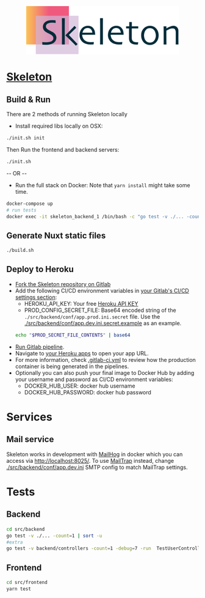 <p align="center">
    <a href="https://skeleton-gadelkareem.herokuapp.com/">
        <img src="./binary/logo/logo.svg" width="400" alt="Skeleton">
    </a>
</p>

# [Skeleton](https://skeleton-gadelkareem.herokuapp.com/)

## Build & Run

There are 2 methods of running Skeleton locally

- Install required libs locally on OSX:
```bash
./init.sh init
```
Then Run the frontend and backend servers:
```bash
./init.sh
```
-- OR --
- Run the full stack on Docker:
Note that `yarn install` might take some time.
```bash
docker-compose up
# run tests
docker exec -it skeleton_backend_1 /bin/bash -c "go test -v ./... -count=1 | sort -u"
```





## Generate Nuxt static files
```bash
./build.sh
```


## Deploy to Heroku
- [Fork the Skeleton repository on Gitlab](https://gitlab.com/gadelkareem/skeleton/-/forks/new)
- Add the following CI/CD environment variables in [your Gitlab's CI/CD settings section](https://gitlab.com/help/ci/variables/README#custom-environment-variables):
    - HEROKU_API_KEY: Your free [Heroku API KEY](https://dashboard.heroku.com/account)
    - PROD_CONFIG_SECRET_FILE: Base64 encoded string of the `./src/backend/conf/app.prod.ini.secret` file. Use the [./src/backend/conf/app.dev.ini.secret.example](./src/backend/conf/app.dev.ini.secret.example) as an example. 
    ```bash 
    echo "$PROD_SECRET_FILE_CONTENTS" | base64
    ```
- [Run Gitlab pipeline](https://docs.gitlab.com/ee/ci/pipelines/#run-a-pipeline-manually).
- Navigate to [your Heroku apps](https://dashboard.heroku.com/apps) to open your app URL.
- For more information, check [.gitlab-ci.yml](.gitlab-ci.yml) to review how the production container is being generated in the pipelines.
- Optionally you can also push your final image to Docker Hub by adding your username and password as CI/CD environment variables:
    - DOCKER_HUB_USER: docker hub username
    - DOCKER_HUB_PASSWORD: docker hub password

# Services
## Mail service
Skeleton works in development with [MailHog](https://github.com/mailhog/MailHog) in docker which you can access via [http://localhost:8025/](http://localhost:8025/). To use [MailTrap](https://mailtrap.io/) instead, change [./src/backend/conf/app.dev.ini](./src/backend/conf/app.dev.ini) SMTP config to match MailTrap settings.




# Tests 
## Backend
```bash
cd src/backend
go test -v ./... -count=1 | sort -u
#extra
go test -v backend/controllers -count=1 -debug=7 -run  TestUserController_VerifyMobile
```
## Frontend
```bash
cd src/frontend
yarn test
```


